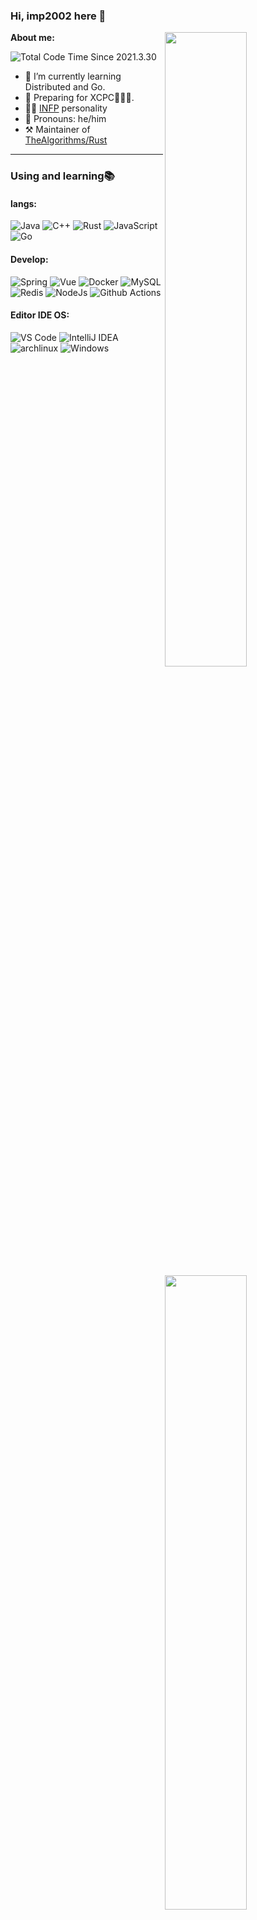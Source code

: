 ### Hi, imp2002 here 👋

[<img align="right" width="51%" src="https://readme-card.imp2002.com/api?username=imp2002&show_icons=true&icon_color=CE1D2D&text_color=718096&bg_color=ffffff&hide_title=true" />](https://metrics.lecoq.io/imp2002?template=classic)

**About me:**

<img src="https://wakatime.com/badge/user/70400143-077f-46cf-9ac2-ac211b28f700.svg" title="Total Code Time Since 2021.3.30"/>

- 🌱 I’m currently learning Distributed and Go.
- 🔭 Preparing for XCPC💭💡🎈.
- 👨‍🔬 [INFP](https://www.16personalities.com/infp-personality) personality
- 🧑 Pronouns: he/him
- ⚒️ Maintainer of [TheAlgorithms/Rust](https://github.com/TheAlgorithms/Rust)
---

### Using and learning📚

<img align="right" width="51%" src="https://readme-card.imp2002.com/api/wakatime?username=imp2002&layout=compact&langs_count=8&show_icons=true&icon_color=CE1D2D&text_color=718096&bg_color=ffffff&custom_title=Week%20Code%20Time"/>

#### langs:
<!-- **Langs:** -->
![Java](https://img.shields.io/badge/Java-ED8B00?style=flat-square&logo=java&logoColor=white)
![C++](http://img.shields.io/badge/-C++-FF7F50?style=flat-square&logo=c%2B%2B&logoColor=ffffff)
![Rust](http://img.shields.io/badge/-Rust-D2B48?style=flat-square&logo=Rust&logoColor=000000)
![JavaScript](https://img.shields.io/badge/-JavaScript-%23F7DF1C?style=flat-square&logo=javascript&logoColor=ffff4a&color=d1b01f)
![Go](https://img.shields.io/badge/Go-00ADD8?style=flat-square&logo=go&logoColor=white
)

#### Develop:
<!-- **Develop:** -->
![Spring](http://img.shields.io/badge/-Spring-6DB33F?style=flat-square&logo=spring&logoColor=ffffff)
![Vue](https://img.shields.io/badge/-Vue-4FC08D?style=flat-square&logo=Vue.js&logoColor=fff)
![Docker](https://img.shields.io/badge/-Docker-2C2255?style=flat-square&logo=docker)
![MySQL](https://img.shields.io/badge/-MySQL-5391FE?style=flat-square&logo=mysql&logoColor=ffffff)
![Redis](https://img.shields.io/badge/-Redis-DC382D?style=flat-square&logo=redis&logoColor=ffffff)
![NodeJs](https://img.shields.io/badge/-NodeJs-FF7D40?style=flat-square&logo=Node.js&logoColor=00d632)
![Github Actions](http://img.shields.io/badge/-Github%20Actions-2088FF?style=flat-square&logo=github-actions&logoColor=ffffff)

#### Editor IDE OS:
<!-- **Editor IDE OS:** -->
![VS Code](http://img.shields.io/badge/-VS%20Code-007ACC?style=flat-square&logo=visual-studio-code&logoColor=ffffff)
![IntelliJ IDEA](http://img.shields.io/badge/-IntelliJ%20IDEA-000000?style=flat-square&logo=intellij-idea&logoColor=ffffff)
![archlinux](http://img.shields.io/badge/-Arch%20Linux-0078D6?style=flat-square&logo=archlinux&logoColor=ffffff)
![Windows](http://img.shields.io/badge/-Windows-0078D6?style=flat-square&logo=windows&logoColor=ffffff)
